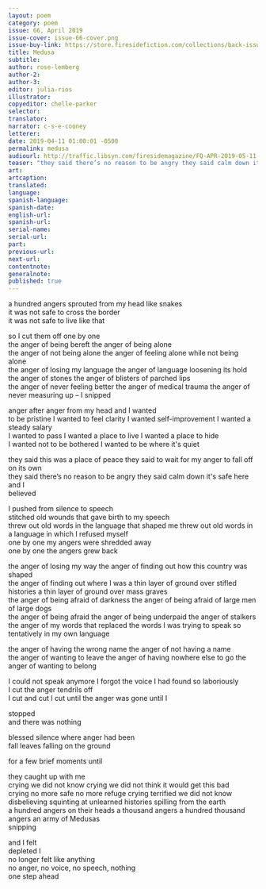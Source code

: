 ```yaml
---
layout: poem
category: poem
issue: 66, April 2019
issue-cover: issue-66-cover.png
issue-buy-link: https://store.firesidefiction.com/collections/back-issues/products/fireside-magazine-issue-66-april-2019
title: Medusa
subtitle:
author: rose-lemberg
author-2:
author-3:
editor: julia-rios
illustrator:
copyeditor: chelle-parker
selector:
translator:
narrator: c-s-e-cooney
letterer:
date: 2019-04-11 01:00:01 -0500
permalink: medusa
audiourl: http://traffic.libsyn.com/firesidemagazine/FQ-APR-2019-05-11-medusa.mp3
teaser: "they said there’s no reason to be angry they said calm down it's safe here"
art:
artcaption:
translated:
language:
spanish-language:
spanish-date:
english-url:
spanish-url:
serial-name:
serial-url:
part:
previous-url:
next-url:
contentnote:
generalnote:
published: true
---
```


a hundred angers sprouted from my head like snakes<br/>
it was not safe to cross the border<br/>
it was not safe to live like that<br/>

so I cut them off one by one<br/>
the anger of being bereft the anger of being alone<br/>
the anger of not being alone the anger of feeling alone while not being alone<br/>
the anger of losing my language the anger of language loosening its hold<br/>
the anger of stones the anger of blisters of parched lips<br/>
the anger of never feeling better the anger of medical trauma the anger of never measuring up – I snipped<br/>

anger after anger from my head and I wanted<br/>
to be pristine I wanted to feel clarity I wanted self-improvement I wanted a steady salary<br/>
I wanted to pass I wanted a place to live I wanted a place to hide<br/>
I wanted not to be bothered I wanted to be where it's quiet<br/>

they said this was a place of peace they said to wait for my anger to fall off on its own<br/>
they said there’s no reason to be angry they said calm down it's safe here and I<br/>
believed

I pushed from silence to speech<br/>
stitched old wounds that gave birth to my speech<br/>
threw out old words in the language that shaped me threw out old words in a language in which I refused myself<br/>
one by one my angers were shredded away<br/>
one by one the angers grew back<br/>

the anger of losing my way the anger of finding out how this country was shaped  <br/>
the anger of finding out where I was a thin layer of ground over stifled histories a thin layer of ground over mass graves<br/>
the anger of being afraid of darkness the anger of being afraid of large men of large dogs<br/>
the anger of being afraid the anger of being underpaid the anger of stalkers<br/>
the anger of my words that replaced the words I was trying to speak so tentatively in my own language<br/>

the anger of having the wrong name the anger of not having a name<br/>
the anger of wanting to leave the anger of having nowhere else to go the anger of wanting to belong<br/>

I could not speak anymore I forgot the voice I had found so laboriously<br/>
I cut the anger tendrils off<br/>
I cut and cut I cut until the anger was gone until I<br/>

stopped<br/>
and there was nothing<br/>

blessed silence where anger had been<br/>
fall leaves falling on the ground<br/>

for a few brief moments until<br/>

they caught up with me<br/>
crying we did not know crying we did not think it would get this bad<br/>
crying no more safe no more refuge crying terrified we did not know<br/>
disbelieving squinting at unlearned histories spilling from the earth<br/>
a hundred angers on their heads a thousand angers a hundred thousand angers an army of Medusas<br/>
snipping<br/>

and I felt<br/>
depleted I<br/>
no longer felt like anything<br/>
no anger, no voice, no speech, nothing<br/>
one step ahead<br/>

